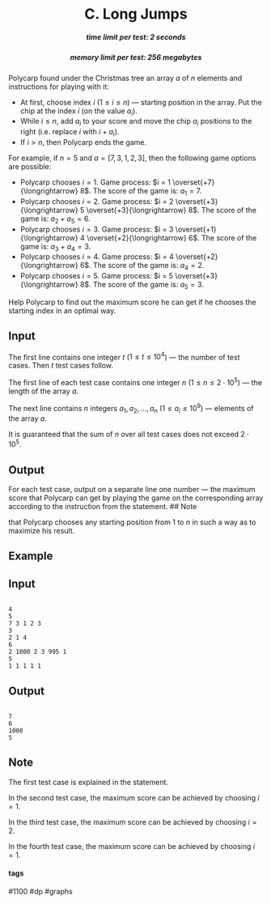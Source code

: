 <h1 style='text-align: center;'> C. Long Jumps</h1>

<h5 style='text-align: center;'>time limit per test: 2 seconds</h5>
<h5 style='text-align: center;'>memory limit per test: 256 megabytes</h5>

Polycarp found under the Christmas tree an array $a$ of $n$ elements and instructions for playing with it: 

* At first, choose index $i$ ($1 \leq i \leq n$) — starting position in the array. Put the chip at the index $i$ (on the value $a_i$).
* While $i \leq n$, add $a_i$ to your score and move the chip $a_i$ positions to the right (i.e. replace $i$ with $i + a_i$).
* If $i > n$, then Polycarp ends the game.

For example, if $n = 5$ and $a = [7, 3, 1, 2, 3]$, then the following game options are possible: 

* Polycarp chooses $i = 1$. Game process: $i = 1 \overset{+7}{\longrightarrow} 8$. The score of the game is: $a_1 = 7$.
* Polycarp chooses $i = 2$. Game process: $i = 2 \overset{+3}{\longrightarrow} 5 \overset{+3}{\longrightarrow} 8$. The score of the game is: $a_2 + a_5 = 6$.
* Polycarp chooses $i = 3$. Game process: $i = 3 \overset{+1}{\longrightarrow} 4 \overset{+2}{\longrightarrow} 6$. The score of the game is: $a_3 + a_4 = 3$.
* Polycarp chooses $i = 4$. Game process: $i = 4 \overset{+2}{\longrightarrow} 6$. The score of the game is: $a_4 = 2$.
* Polycarp chooses $i = 5$. Game process: $i = 5 \overset{+3}{\longrightarrow} 8$. The score of the game is: $a_5 = 3$.

Help Polycarp to find out the maximum score he can get if he chooses the starting index in an optimal way.

## Input

The first line contains one integer $t$ ($1 \leq t \leq 10^4$) — the number of test cases. Then $t$ test cases follow.

The first line of each test case contains one integer $n$ ($1 \leq n \leq 2 \cdot 10^5$) — the length of the array $a$.

The next line contains $n$ integers $a_1, a_2, \dots, a_n$ ($1 \leq a_i \leq 10^9$) — elements of the array $a$.

It is guaranteed that the sum of $n$ over all test cases does not exceed $2 \cdot 10^5$.

## Output

For each test case, output on a separate line one number — the maximum score that Polycarp can get by playing the game on the corresponding array according to the instruction from the statement. ## Note

 that Polycarp chooses any starting position from $1$ to $n$ in such a way as to maximize his result.

## Example

## Input


```

4
5
7 3 1 2 3
3
2 1 4
6
2 1000 2 3 995 1
5
1 1 1 1 1

```
## Output


```

7
6
1000
5

```
## Note

The first test case is explained in the statement.

In the second test case, the maximum score can be achieved by choosing $i = 1$.

In the third test case, the maximum score can be achieved by choosing $i = 2$.

In the fourth test case, the maximum score can be achieved by choosing $i = 1$.



#### tags 

#1100 #dp #graphs 